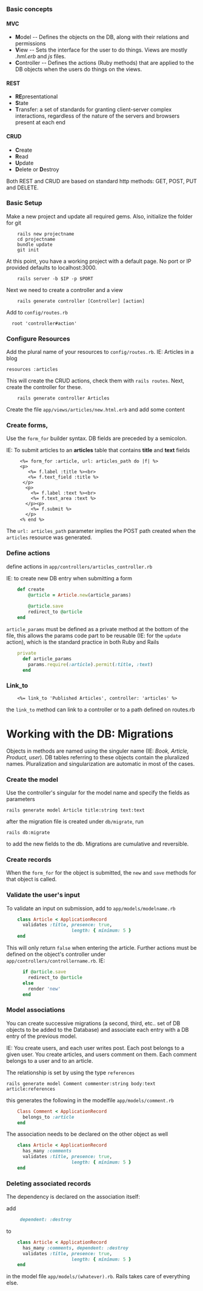 ### Basic concepts

#### MVC

* **M**odel -- Defines the objects on the DB, along with their relations and permissions
* **V**iew -- Sets the interface for the user to do things. Views are mostly _.hml.erb_ and _js_ files.
* **C**ontroller -- Defines the actions (Ruby methods) that are applied to the DB objects when the users do things on the views. 

#### REST

* **RE**presentational 
* **S**tate
* **T**ransfer: a set of standards for granting client-server complex interactions, regardless of the nature of the servers and browsers present at each end

#### CRUD

* **C**reate
* **R**ead
* **U**pdate
* **D**elete or **D**estroy

Both REST and CRUD are based on standard http methods: GET, POST, PUT and DELETE.

### Basic Setup
Make a new project and update all required gems. Also, initialize the folder for git

```shell
    rails new projectname
    cd projectname
    bundle update
    git init
```
At this point, you have a working project with a default page. No port or IP provided defaults to localhost:3000.
```shell
    rails server -b $IP -p $PORT
```
Next we need to create a controller and a view
```shell
    rails generate controller [Controller] [action]
```
Add to `config/routes.rb`

      root 'controller#action'

### Configure Resources

Add the plural name of your resources to `config/routes.rb`. IE: Articles in a blog

    resources :articles 

This will create the CRUD actions, check them with `rails routes`. Next, create the controller for these.
```shell
    rails generate controller Articles
```
Create the file `app/views/articles/new.html.erb` and add some content

### Create forms, 

Use the `form_for` builder syntax. DB fields are preceded by a semicolon. 

IE: To submit articles to an **articles** table that contains **title** and **text** fields

```HTML+ERB
     <%= form_for :article, url: articles_path do |f| %>
     <p>
        <%= f.label :title %><br>
        <%= f.text_field :title %>
      </p>
       <p>
         <%= f.label :text %><br>
         <%= f.text_area :text %>
       </p><p>
         <%= f.submit %>
       </p>
     <% end %>
```
The `url: articles_path` parameter implies the POST path created when the `articles` resource was generated.


### Define actions

define actions in `app/controllers/articles_controller.rb`

IE: to create new DB entry when submitting a form

```ruby
    def create
        @article = Article.new(article_params)
 
        @article.save
        redirect_to @article
    end
```

`article_params` must be defined as a private method at the bottom of the file, this allows the params code part to be reusable (IE: for the `update` action), which is the standard practice in both Ruby and Rails

```ruby
    private
      def article_params
        params.require(:article).permit(:title, :text)
      end
```

### Link_to
```HTML+ERB
    <%= link_to 'Published Articles', controller: 'articles' %>
```
the `link_to` method can link to a controller or to a path defined on routes.rb 


# Working with the DB: Migrations

Objects in methods are named using the singuler name (IE: _Book, Article, Product, user_). DB tables referring to these objects contain the pluralized names. Pluralization and singularization are automatic in most of the cases.

### Create the model

Use the controller's singular for the model name and specify the fields as parameters

    rails generate model Article title:string text:text

after the migration file is created under `db/migrate`, run

    rails db:migrate

to add the new fields to the db. Migrations are cumulative and reversible.

### Create records

When the `form_for` for the object is submitted, the `new` and `save` methods for that object is called.

### Validate the user's input

To validate an input on submission, add to `app/models/modelname.rb`

```ruby
    class Article < ApplicationRecord
      validates :title, presence: true,
                        length: { minimum: 5 }
    end
```
This will only return `false` when entering the article. Further actions must be defined on the object's controller under `app/controllers/controllername.rb`. IE:

```ruby
      if @article.save
        redirect_to @article
      else
        render 'new'
      end
```

### Model associations

You can create successive migrations (a second, third, etc.. set of DB objects to be added to the Database) and associate each entry with a DB entry of the previous model.

IE: 
You create users, and each user writes post. Each post belongs to a given user.
You create articles, and users comment on them. Each comment belongs to a user and to an article.

The relationship is set by using the type `references`

    rails generate model Comment commenter:string body:text article:references

this generates the following in the modelfile `app/models/comment.rb`

```ruby
    Class Comment < ApplicationRecord
      belongs_to :article
    end
```
The association needs to be declared on the other object as well

```ruby
    class Article < ApplicationRecord
      has_many :comments
      validates :title, presence: true,
                        length: { minimum: 5 }
    end
```

### Deleting associated records

The dependency is declared on the association itself:

add
```ruby
     dependent: :destroy
```
to 
```ruby
    class Article < ApplicationRecord
      has_many :comments, dependent: :destroy
      validates :title, presence: true,
                        length: { minimum: 5 }
    end
```
in the model file `app/models/(whatever).rb`. Rails takes care of everything else. 



